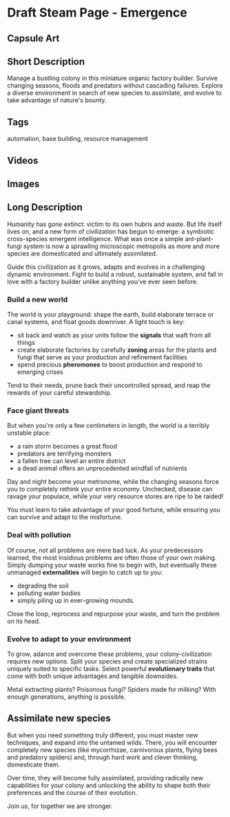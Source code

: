 # Draft Steam Page - Emergence

## Capsule Art

## Short Description

Manage a bustling colony in this miniature organic factory builder.
Survive changing seasons, floods and predators without cascading failures.
Explore a diverse environment in search of new species to assimilate,
and evolve to take advantage of nature's bounty.

## Tags

automation, base building, resource management

## Videos

## Images

## Long Description

Humanity has gone extinct: victim to its own hubris and waste.
But life itself lives on, and a new form of civilization has begun to emerge:
a symbiotic cross-species emergent intelligence.
What was once a simple ant-plant-fungi system is now a sprawling microscopic metropolis as more and more species are domesticated and ultimately assimilated.

Guide this civilization as it grows, adapts and evolves in a challenging dynamic environment.
Fight to build a robust, sustainable system, and fall in love with a factory builder unlike anything you've ever seen before.

### Build a new world

The world is your playground: shape the earth, build elaborate terrace or canal systems, and float goods downriver.
A light touch is key:

- sit back and watch as your units follow the **signals** that waft from all things
- create elaborate factories by carefully **zoning** areas for the plants and fungi that serve as your production and refinement facilities
- spend precious **pheromones** to boost production and respond to emerging crises

Tend to their needs, prune back their uncontrolled spread, and reap the rewards of your careful stewardship.

### Face giant threats

But when you're only a few centimeters in length, the world is a terribly unstable place:

- a rain storm becomes a great flood
- predators are terrifying monsters
- a fallen tree can level an entire district
- a dead animal offers an unprecedented windfall of nutrients

Day and night become your metronome, while the changing seasons force you to completely rethink your entire economy.
Unchecked, disease can ravage your populace, while your very resource stores are ripe to be raided!

You must learn to take advantage of your good fortune, while ensuring you can survive and adapt to the misfortune.

### Deal with pollution

Of course, not all problems are mere bad luck.
As your predecessors learned, the most insidious problems are often those of your own making.
Simply dumping your waste works fine to begin with, but eventually these unmanaged **externalities** will begin to catch up to you:

- degrading the soil
- polluting water bodies
- simply piling up in ever-growing mounds.

Close the loop, reprocess and repurpose your waste, and turn the problem on its head.

### Evolve to adapt to your environment

To grow, adance and overcome these problems, your colony-civilization requires new options.
Split your species and create specialized strains uniquely suited to specific tasks.
Select powerful **evolutionary traits** that come with both unique advantages and tangible downsides.

Metal extracting plants? Poisonous fungi? Spiders made for milking?
With enough generations, anything is possible.

## Assimilate new species

But when you need something truly different, you must master new techniques, and expand into the untamed wilds.
There, you will encounter completely new species (like mycorrhizae, carnivorous plants, flying bees and predatory spiders) and, through hard work and clever thinking, domesticate them.

Over time, they will become fully assimilated, providing radically new capabilities for your colony and unlocking the ability to shape both their preferences and the course of their evolution.

Join us, for together we are stronger.
